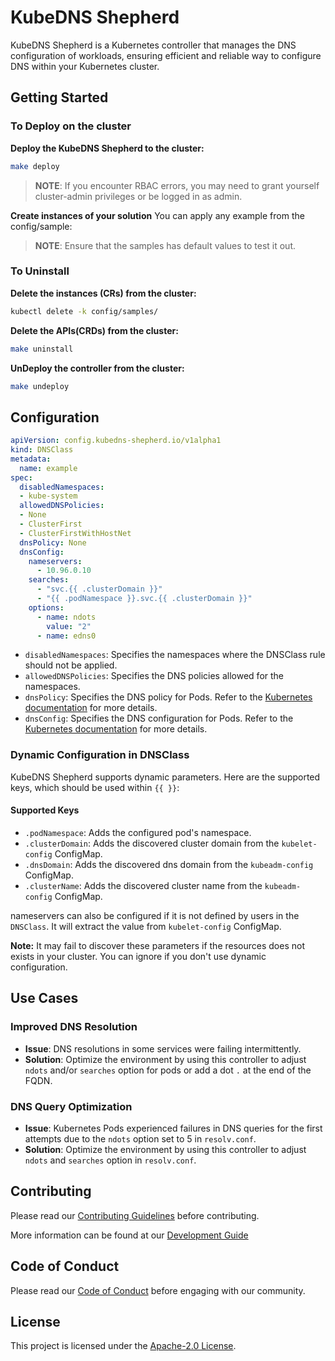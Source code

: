# KubeDNS Shepherd

KubeDNS Shepherd is a Kubernetes controller that manages the DNS configuration of workloads, ensuring efficient and reliable way to configure DNS within your Kubernetes cluster.

## Getting Started

### To Deploy on the cluster

**Deploy the KubeDNS Shepherd to the cluster:**

```sh
make deploy
```

> **NOTE**: If you encounter RBAC errors, you may need to grant yourself cluster-admin
privileges or be logged in as admin.

**Create instances of your solution**
You can apply any example from the config/sample:

>**NOTE**: Ensure that the samples has default values to test it out.

### To Uninstall

**Delete the instances (CRs) from the cluster:**

```sh
kubectl delete -k config/samples/
```

**Delete the APIs(CRDs) from the cluster:**

```sh
make uninstall
```

**UnDeploy the controller from the cluster:**

```sh
make undeploy
```

## Configuration

```yaml
apiVersion: config.kubedns-shepherd.io/v1alpha1
kind: DNSClass
metadata:
  name: example
spec:
  disabledNamespaces:
  - kube-system
  allowedDNSPolicies:
  - None
  - ClusterFirst
  - ClusterFirstWithHostNet
  dnsPolicy: None
  dnsConfig:
    nameservers:
      - 10.96.0.10
    searches:
      - "svc.{{ .clusterDomain }}"
      - "{{ .podNamespace }}.svc.{{ .clusterDomain }}"
    options:
      - name: ndots
        value: "2"
      - name: edns0 
```

- `disabledNamespaces`: Specifies the namespaces where the DNSClass rule should not be applied.
- `allowedDNSPolicies`: Specifies the DNS policies allowed for the namespaces.
- `dnsPolicy`: Specifies the DNS policy for Pods. Refer to the [Kubernetes documentation](https://kubernetes.io/docs/concepts/services-networking/dns-pod-service/#pod-s-dns-policy) for more details.
- `dnsConfig`: Specifies the DNS configuration for Pods. Refer to the [Kubernetes documentation](https://kubernetes.io/docs/concepts/services-networking/dns-pod-service/#pod-dns-config) for more details.

### Dynamic Configuration in DNSClass

KubeDNS Shepherd supports dynamic parameters. Here are the supported keys, which should be used within `{{ }}`:

#### Supported Keys

- `.podNamespace`: Adds the configured pod's namespace.
- `.clusterDomain`: Adds the discovered cluster domain from the `kubelet-config` ConfigMap.
- `.dnsDomain`: Adds the discovered dns domain from the `kubeadm-config` ConfigMap.
- `.clusterName`: Adds the discovered cluster name from the `kubeadm-config` ConfigMap.

nameservers can also be configured if it is not defined by users in the `DNSClass`. It will extract the value from `kubelet-config` ConfigMap.

**Note:** It may fail to discover these parameters if the resources does not exists in your cluster. You can ignore if you don't use dynamic configuration.

## Use Cases

### Improved DNS Resolution
- **Issue**: DNS resolutions in some services were failing intermittently.
- **Solution**: Optimize the environment by using this controller to adjust `ndots` and/or `searches` option for pods or add a dot `.` at the end of the FQDN.

### DNS Query Optimization
- **Issue**: Kubernetes Pods experienced failures in DNS queries for the first attempts due to the `ndots` option set to 5 in `resolv.conf`.
- **Solution**: Optimize the environment by using this controller to adjust `ndots` and `searches` option in `resolv.conf`.

## Contributing

Please read our [Contributing Guidelines](CONTRIBUTING.md) before contributing.

More information can be found at our [Development Guide](DEVELOPMENT.md)

## Code of Conduct

Please read our [Code of Conduct](CODE_OF_CONDUCT.md) before engaging with our community.

## License

This project is licensed under the [Apache-2.0 License](LICENSE).
